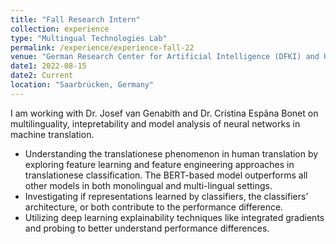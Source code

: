 ```yaml
---
title: "Fall Research Intern"
collection: experience
type: "Multingual Technologies Lab"
permalink: /experience/experience-fall-22
venue: "German Research Center for Artificial Intelligence (DFKI) and Universität des Saarlandes (UdS)"
date1: 2022-08-15
date2: Current
location: "Saarbrücken, Germany"
---
```


I am working with Dr. Josef van Genabith and Dr. Cristina Espãna Bonet on multilinguality, intepretability and model analysis of neural networks in machine translation. 
- Understanding the translationese phenomenon in human translation by exploring feature learning and feature engineering approaches in translationese classification. The BERT-based model outperforms all other models in both monolingual and multi-lingual settings.
- Investigating if representations learned by classifiers, the classifiers’ architecture, or both contribute to the performance difference. 
- Utilizing deep learning explainability techniques like integrated gradients and probing to better understand performance differences.

<!-- Heading 1
======

Heading 2
======

Heading 3
====== -->
